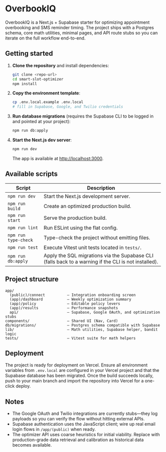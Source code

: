 # OverbookIQ

OverbookIQ is a Next.js + Supabase starter for optimizing appointment overbooking and SMS reminder timing. The project ships with a Postgres schema, core math utilities, minimal pages, and API route stubs so you can iterate on the full workflow end-to-end.

## Getting started

1. **Clone the repository** and install dependencies:
   ```bash
   git clone <repo-url>
   cd smart-slot-optimizer
   npm install
   ```

2. **Copy the environment template**:
   ```bash
   cp .env.local.example .env.local
   # fill in Supabase, Google, and Twilio credentials
   ```

3. **Run database migrations** (requires the Supabase CLI to be logged in and pointed at your project):
   ```bash
   npm run db:apply
   ```

4. **Start the Next.js dev server**:
   ```bash
   npm run dev
   ```
   The app is available at [http://localhost:3000](http://localhost:3000).

## Available scripts

| Script | Description |
| ------ | ----------- |
| `npm run dev` | Start the Next.js development server. |
| `npm run build` | Create an optimized production build. |
| `npm run start` | Serve the production build. |
| `npm run lint` | Run ESLint using the flat config. |
| `npm run type-check` | Type-check the project without emitting files. |
| `npm run test` | Execute Vitest unit tests located in `tests/`. |
| `npm run db:apply` | Apply the SQL migrations via the Supabase CLI (falls back to a warning if the CLI is not installed). |

## Project structure

```
app/
  (public)/connect          – Integration onboarding screen
  (app)/dashboard           – Weekly optimization summary
  (app)/policy              – Editable policy levers
  (app)/results             – Performance snapshots
  api/                      – Supabase, Google OAuth, and optimization stubs
components/                 – Shared UI (Nav, Card)
db/migrations/              – Postgres schema compatible with Supabase
lib/                        – Math utilities, Supabase helper, bandit logic
tests/                      – Vitest suite for math helpers
```

## Deployment

The project is ready for deployment on Vercel. Ensure all environment variables from `.env.local` are configured in your Vercel project and that the Supabase database has been migrated. Once the build succeeds locally, push to your main branch and import the repository into Vercel for a one-click deploy.

## Notes

- The Google OAuth and Twilio integrations are currently stubs—they log payloads so you can verify the flow without hitting external APIs.
- Supabase authentication uses the JavaScript client; wire up real email login flows in `/app/(public)` when ready.
- The optimizer API uses coarse heuristics for initial viability. Replace with production-grade data retrieval and calibration as historical data becomes available.
